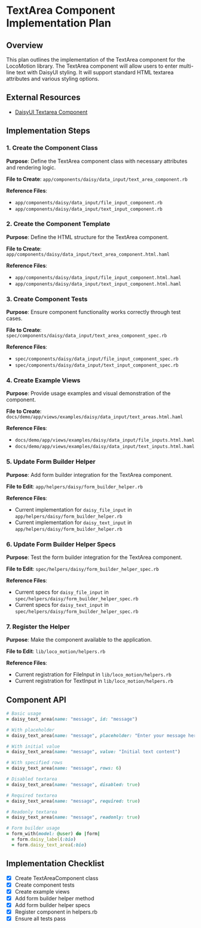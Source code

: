 # TextArea Component Implementation Plan

## Overview

This plan outlines the implementation of the TextArea component for the LocoMotion library. The TextArea component will allow users to enter multi-line text with DaisyUI styling. It will support standard HTML textarea attributes and various styling options.

## External Resources

- [DaisyUI Textarea Component](https://v4.daisyui.com/components/textarea/)

## Implementation Steps

### 1. Create the Component Class

**Purpose**: Define the TextArea component class with necessary attributes and rendering logic.

**File to Create**: `app/components/daisy/data_input/text_area_component.rb`

**Reference Files**:
- `app/components/daisy/data_input/file_input_component.rb`
- `app/components/daisy/data_input/text_input_component.rb`

### 2. Create the Component Template

**Purpose**: Define the HTML structure for the TextArea component.

**File to Create**: `app/components/daisy/data_input/text_area_component.html.haml`

**Reference Files**:
- `app/components/daisy/data_input/file_input_component.html.haml`
- `app/components/daisy/data_input/text_input_component.html.haml`

### 3. Create Component Tests

**Purpose**: Ensure component functionality works correctly through test cases.

**File to Create**: `spec/components/daisy/data_input/text_area_component_spec.rb`

**Reference Files**:
- `spec/components/daisy/data_input/file_input_component_spec.rb`
- `spec/components/daisy/data_input/text_input_component_spec.rb`

### 4. Create Example Views

**Purpose**: Provide usage examples and visual demonstration of the component.

**File to Create**: `docs/demo/app/views/examples/daisy/data_input/text_areas.html.haml`

**Reference Files**:
- `docs/demo/app/views/examples/daisy/data_input/file_inputs.html.haml`
- `docs/demo/app/views/examples/daisy/data_input/text_inputs.html.haml`

### 5. Update Form Builder Helper

**Purpose**: Add form builder integration for the TextArea component.

**File to Edit**: `app/helpers/daisy/form_builder_helper.rb`

**Reference Files**:
- Current implementation for `daisy_file_input` in `app/helpers/daisy/form_builder_helper.rb`
- Current implementation for `daisy_text_input` in `app/helpers/daisy/form_builder_helper.rb`

### 6. Update Form Builder Helper Specs

**Purpose**: Test the form builder integration for the TextArea component.

**File to Edit**: `spec/helpers/daisy/form_builder_helper_spec.rb`

**Reference Files**:
- Current specs for `daisy_file_input` in `spec/helpers/daisy/form_builder_helper_spec.rb`
- Current specs for `daisy_text_input` in `spec/helpers/daisy/form_builder_helper_spec.rb`

### 7. Register the Helper

**Purpose**: Make the component available to the application.

**File to Edit**: `lib/loco_motion/helpers.rb`

**Reference Files**:
- Current registration for FileInput in `lib/loco_motion/helpers.rb`
- Current registration for TextInput in `lib/loco_motion/helpers.rb`

## Component API

```ruby
# Basic usage
= daisy_text_area(name: "message", id: "message")

# With placeholder
= daisy_text_area(name: "message", placeholder: "Enter your message here...")

# With initial value
= daisy_text_area(name: "message", value: "Initial text content")

# With specified rows
= daisy_text_area(name: "message", rows: 6)

# Disabled textarea
= daisy_text_area(name: "message", disabled: true)

# Required textarea
= daisy_text_area(name: "message", required: true)

# Readonly textarea
= daisy_text_area(name: "message", readonly: true)

# Form builder usage
= form_with(model: @user) do |form|
  = form.daisy_label(:bio)
  = form.daisy_text_area(:bio)
```

## Implementation Checklist

- [x] Create TextAreaComponent class
- [x] Create component tests
- [x] Create example views
- [x] Add form builder helper method
- [x] Add form builder helper specs
- [x] Register component in helpers.rb
- [x] Ensure all tests pass
